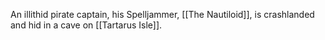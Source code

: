 An illithid pirate captain, his Spelljammer, [[The Nautiloid]], is crashlanded and hid in a cave on [[Tartarus Isle]].
